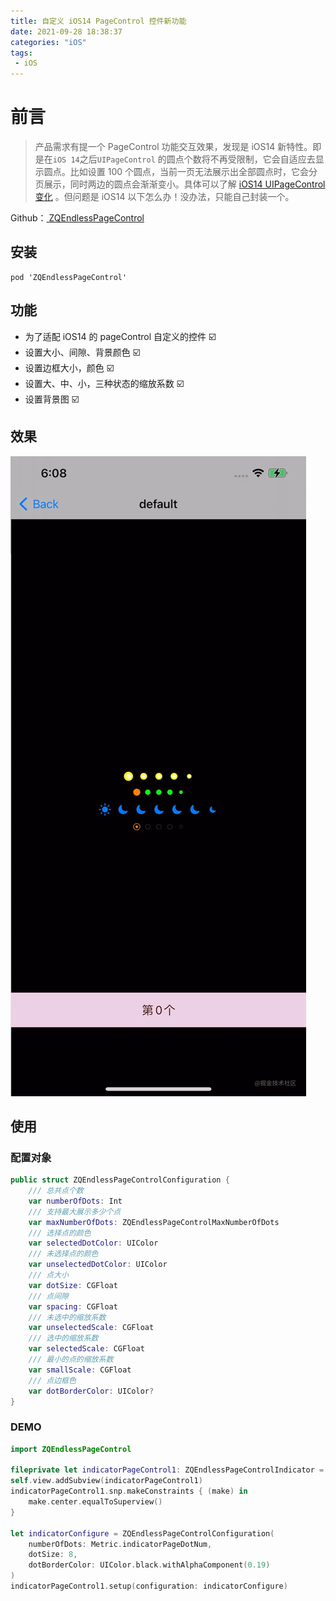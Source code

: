 ```yaml
---
title: 自定义 iOS14 PageControl 控件新功能
date: 2021-09-28 18:38:37
categories: "iOS"
tags:
 - iOS
---
```



# 前言

> 产品需求有提一个 PageControl 功能交互效果，发现是 iOS14 新特性。即是在`iOS 14`之后`UIPageControl` 的圆点个数将不再受限制，它会自适应去显示圆点。比如设置 100 个圆点，当前一页无法展示出全部圆点时，它会分页展示，同时两边的圆点会渐渐变小。具体可以了解 [iOS14 UIPageControl变化](https://www.jianshu.com/p/e21985a33ceb) 。但问题是 iOS14 以下怎么办！没办法，只能自己封装一个。

Github：[ ZQEndlessPageControl](https://github.com/zeqinjie/ZQEndlessPageControl)

## 安装
```
pod 'ZQEndlessPageControl'
```

## 功能
- 为了适配 iOS14 的 pageControl 自定义的控件 ☑️
- 设置大小、间隙、背景颜色 ☑️
- 设置边框大小，颜色 ☑️
- 设置大、中、小，三种状态的缩放系数 ☑️
- 设置背景图 ☑️


## 效果

<img src="https://github.com/zeqinjie/blog/blob/master/source/images/2021/%E8%87%AA%E5%AE%9A%E4%B9%89%20iOS14%20PageControl%20%E6%8E%A7%E4%BB%B6%E6%96%B0%E5%8A%9F%E8%83%BD/1.gif" alt="show" />


## 使用

### 配置对象

```swift
public struct ZQEndlessPageControlConfiguration {
    /// 总共点个数
    var numberOfDots: Int
    /// 支持最大展示多少个点
    var maxNumberOfDots: ZQEndlessPageControlMaxNumberOfDots
    /// 选择点的颜色
    var selectedDotColor: UIColor
    /// 未选择点的颜色
    var unselectedDotColor: UIColor
    /// 点大小
    var dotSize: CGFloat
    /// 点间隙
    var spacing: CGFloat
    /// 未选中的缩放系数
    var unselectedScale: CGFloat
    /// 选中的缩放系数
    var selectedScale: CGFloat
    /// 最小的点的缩放系数
    var smallScale: CGFloat
    /// 点边框色
    var dotBorderColor: UIColor?
}
```

### DEMO

```swift
import ZQEndlessPageControl

fileprivate let indicatorPageControl1: ZQEndlessPageControlIndicator = ZQEndlessPageControlIndicator()
self.view.addSubview(indicatorPageControl1)
indicatorPageControl1.snp.makeConstraints { (make) in
    make.center.equalToSuperview()
}
    
let indicatorConfigure = ZQEndlessPageControlConfiguration(
    numberOfDots: Metric.indicatorPageDotNum,
    dotSize: 8,
    dotBorderColor: UIColor.black.withAlphaComponent(0.19)
)
indicatorPageControl1.setup(configuration: indicatorConfigure)
```

